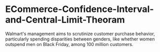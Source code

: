 # ECommerce-Confidence-Interval-and-Central-Limit-Theoram
Walmart's management aims to scrutinize customer purchase behavior, particularly spending disparities between genders, like whether women outspend men on Black Friday, among 100 million customers.
